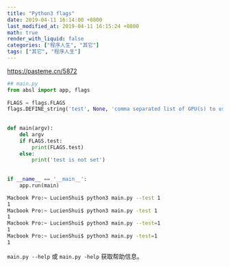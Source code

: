 ```yaml
---
title: "Python3 flags"
date: 2019-04-11 16:14:00 +0800
last_modified_at: 2019-04-11 16:15:24 +0800
math: true
render_with_liquid: false
categories: ["程序人生", "其它"]
tags: ["其它", "程序人生"]
---
```


https://pasteme.cn/5872

```python
## main.py
from absl import app, flags
 
FLAGS = flags.FLAGS
flags.DEFINE_string('test', None, 'comma separated list of GPU(s) to use.')
 
 
def main(argv):
    del argv
    if FLAGS.test:
        print(FLAGS.test)
    else:
        print('test is not set')
 
 
if __name__ == '__main__':
    app.run(main)

```

```sh
Macbook Pro:~ LucienShui$ python3 main.py --test 1
1
Macbook Pro:~ LucienShui$ python3 main.py -test 1
1
Macbook Pro:~ LucienShui$ python3 main.py --test=1
1
Macbook Pro:~ LucienShui$ python3 main.py -test=1
1
```

`main.py --help` 或 `main.py -help` 获取帮助信息。